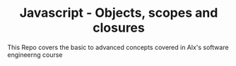 <h1 align='center'> Javascript - Objects, scopes and closures </h1>

This Repo covers the basic to advanced concepts covered in Alx's software engineerng course
